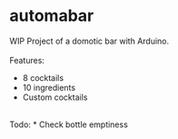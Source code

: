 # automabar
WIP Project of a domotic bar with Arduino. 
<br>
<br>
Features:
* 8 cocktails
* 10 ingredients
* Custom cocktails
<br>
Todo:
* Check bottle emptiness
